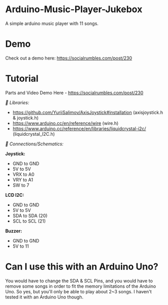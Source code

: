 # Arduino-Music-Player-Jukebox
A simple arduino music player with 11 songs.

# Demo
Check out a demo here: https://socialrumbles.com/post/230

# Tutorial
Parts and Video Demo Here - https://socialrumbles.com/post/230

_📙 Libraries:_
- https://github.com/YuriiSalimov/AxisJoystick#installation (axisjoystick.h & joystick.h)
- https://www.arduino.cc/en/reference/wire (wire.h)
- https://www.arduino.cc/reference/en/libraries/liquidcrystal-i2c/ (liquidcrystal_I2C.h)

_🔗 Connections/Schematics:_

**Joystick:**
- GND to GND
- 5V to 5V
- VRX to A0
- VRY to A1
- SW to 7


**LCD I2C:**
- GND to GND
- 5V to 5V
- SDA to SDA (20)
- SCL to SCL (21)


**Buzzer:**
- GND to GND
- 5V to 11

# Can I use this with an Arduino Uno?
You would have to change the SDA & SCL Pins, and you would have to remove some songs in order to fit the memory limitations of the Arduino Uno. So yes, but you'll only be able to play about 2~3 songs. I haven't tested it with an Arduino Uno though.
